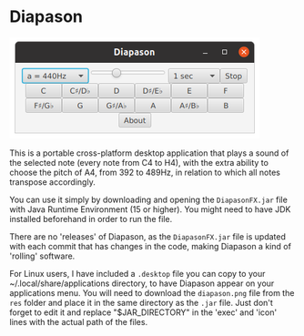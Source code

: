 # Diapason

![screenshot](/screenshots/diap_sshot.png)

This is a portable cross-platform desktop application that plays a sound of the selected note (every note from C4 to H4), with the extra ability to choose the pitch of A4, from 392 to 489Hz, in relation to which all notes transpose accordingly.

You can use it simply by downloading and opening the <code>DiapasonFX.jar</code> file with Java Runtime Environment (15 or higher). You might need to have JDK installed beforehand in order to run the file.

There are no 'releases' of Diapason, as the <code>DiapasonFX.jar</code> file is updated with each commit that has changes in the code, making Diapason a kind of 'rolling' software.

For Linux users, I have included a <code>.desktop</code> file you can copy to your ~/.local/share/applications directory, to have Diapason appear on your applications menu. You will need to download the <code>diapason.png</code> file from the <code>res</code> folder and place it in the same directory as the <code>.jar</code> file. Just don't forget to edit it and replace "$JAR_DIRECTORY" in the 'exec' and 'icon' lines with the actual path of the files.
